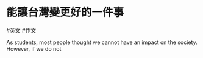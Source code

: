 # 能讓台灣變更好的一件事
#英文 #作文 

As students, most people thought we cannot have an impact on the society. However, if we do not 